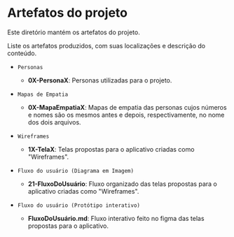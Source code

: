 # Artefatos do projeto

Este diretório mantém os artefatos do projeto. 


Liste os artefatos produzidos, com suas localizações e descrição do conteúdo.

* `Personas`
	* **0X-PersonaX**: Personas utilizadas para o projeto.

* `Mapas de Empatia`
	* **0X-MapaEmpatiaX**: Mapas de empatia das personas cujos números e nomes são os mesmos antes e depois, respectivamente, no nome dos dois arquivos.


* `Wireframes`
	* **1X-TelaX**: Telas propostas para o aplicativo criadas como "Wireframes".

* `Fluxo do usuário (Diagrama em Imagem)`
	* **21-FluxoDoUsuário**: Fluxo organizado das telas propostas para o aplicativo criadas como "Wireframes".

* `Fluxo do usuário (Protótipo interativo)`
	* **FluxoDoUsuário.md**: Fluxo interativo feito no figma das telas propostas para o aplicativo.

